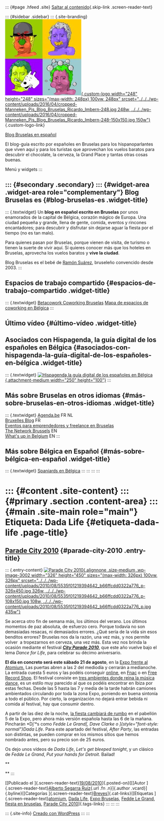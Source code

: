 ::: {#page .hfeed .site}
[Saltar al contenido](index.html#content){.skip-link
.screen-reader-text}

::: {#sidebar .sidebar}
::: {.site-branding}
[![](../../../wp-content/uploads/2016/04/cropped-Manneken_Pis_Blog_Bruselas_Ricardo_Imbern-248.jpg){.custom-logo
width="248" height="248" sizes="(max-width: 248px) 100vw, 248px"
srcset="../../../wp-content/uploads/2016/04/cropped-Manneken_Pis_Blog_Bruselas_Ricardo_Imbern-248.jpg 248w, ../../../wp-content/uploads/2016/04/cropped-Manneken_Pis_Blog_Bruselas_Ricardo_Imbern-248-150x150.jpg 150w"}](../../../index.html){.custom-logo-link}

[Blog Bruselas en español](../../../index.html)

El blog-guía escrito por españoles en Bruselas para los hispanoparlantes
que viven aquí y para los turistas que aprovechan los vuelos baratos
para descubrir el chocolate, la cerveza, la Grand Place y tantas otras
cosas buenas.

Menú y widgets
:::

::: {#secondary .secondary}
::: {#widget-area .widget-area role="complementary"}
Blog Bruselas es {#blog-bruselas-es .widget-title}
----------------

::: {.textwidget}
Un **blog en español escrito en Bruselas** por unos enamorados de la
capital de Bélgica, corazón mágico de Europa. Una ciudad pequeña y
grande, llena de gente, comida, eventos y rincones encantadores; para
descubrir y disfrutar sin dejarse aguar la fiesta por el tiempo (no es
tan malo).

Para quienes pasan por Bruselas, porque vienen de visita, de turismo o
tienen la suerte de vivir aquí. Sí quieres conocer más que los hoteles
en Bruselas, aprovecha los vuelos baratos y **vive la ciudad**.

Blog Bruselas es el bebé de [Ramón Suárez](http://www.ramonsuarez.com),
bruseleño convencido desde 2003.
:::

Espacios de trabajo compartido {#espacios-de-trabajo-compartido .widget-title}
------------------------------

::: {.textwidget}
[Betacowork Coworking Bruselas](http://www.betacowork.com) [Mapa de
espacios de coworking en Bélgica](http://coworkingbelgium.com)
:::

Último vídeo {#último-vídeo .widget-title}
------------

Asociados con Hispagenda, la guía digital de los españoles en Bélgica {#asociados-con-hispagenda-la-guía-digital-de-los-españoles-en-bélgica .widget-title}
---------------------------------------------------------------------

::: {.textwidget}
[![Hispagenda,la guía digital de los españoles en
Bélgica](../../../wp-content/uploads/2010/04/Hispagenda-250px.gif "Hispagenda, la guía digital de los españoles en Bélgica"){.attachment-medium
width="250" height="100"}](http://www.hispagenda.com)
:::

Más sobre Bruselas en otros idiomas {#más-sobre-bruselas-en-otros-idiomas .widget-title}
-----------------------------------

::: {.textwidget}
[Agenda.be](http://www.agenda.be) FR NL\
[Bruxelles Blog](http://www.bxlblog.be/) FR\
[Eventos para emprendedores y freelance en
Bruselas](http://www.betacowork.com/events/)\
[The Network
Brussels](http://groups.yahoo.com/group/TheNetworkBrussels/) EN\
[What\'s up in Belgium](http://www.whatsupin.be/) EN
:::

Más sobre Bélgica en Español {#más-sobre-bélgica-en-español .widget-title}
----------------------------

::: {.textwidget}
[Spaniards en Bélgica](http://www.spaniards.es/paises/belgica)
:::
:::
:::
:::

::: {#content .site-content}
::: {#primary .section .content-area}
::: {#main .site-main role="main"}
Etiqueta: Dada Life {#etiqueta-dada-life .page-title}
===================

[Parade City 2010](../../../index.html?p=3001) {#parade-city-2010 .entry-title}
----------------------------------------------

::: {.entry-content}
[![Parade City
2010](../../../wp-content/uploads/2010/08/5535f01219394642_b66ffcdd0322a776_p-326x450.jpg){.alignnone
.size-medium .wp-image-3002 width="326" height="450"
sizes="(max-width: 326px) 100vw, 326px"
srcset="../../../wp-content/uploads/2010/08/5535f01219394642_b66ffcdd0322a776_p-326x450.jpg 326w, ../../../wp-content/uploads/2010/08/5535f01219394642_b66ffcdd0322a776_p-108x150.jpg 108w, ../../../wp-content/uploads/2010/08/5535f01219394642_b66ffcdd0322a776_p.jpg 435w"}](http://www.axecityparade.be/2010/en-US/)

Se acerca otro fin de semana más, los últimos del verano. Los últimos
momentos de paz absoluta, de esfuerzo cero. Porque todavía no son
demasiadas resacas, ni demasiados errores. ¿Qué sería de la vida sin
esos benditos errores? Bruselas nos da la razón, una vez más, y nos
permite volver  a tropezarnos en cerveza, una vez más. Esta vez nos
brinda la ocasión mediante el festival ***[City Parade
2010](http://www.axecityparade.be/2010/en-US/)***, que este año vuelve
bajo el lema *Dance for Life*, para celebrar su décimo aniversario.

**El día en concreto será este sábado 21 de agosto**, en la [Expo frente
al Atomium.](http://www.axecityparade.be/2010/en-US/access/) Las puertas
abren a las 2 del mediodía y cerrarán a medianoche. La entrada cuesta 5
euros y las podéis conseguir
[online](https://cityparade.timoco.eu/list/events), en
[Fnac](http://be.fnacspectacles.com/recherche/rechercheRapide.do?search=CITYP&okSearchButton=OK_x=x&_lang=fr)
o en [Free Record
Shop](http://www.freerecordshop.be/is-bin/INTERSHOP.enfinity/WFS/FreeRecordShop-FRS_B2C_BE-Site/fr_BE/-/EUR/ViewContent-Display;pgid=g42o9oI0SRVSR0QKEy1b0BKC00008cq0nrGT?Folder=companyinfo%2Fshops&SelectTemplate=frsbe).
El festival consiste en [tres ambientes donde reina la música
dance](http://www.axecityparade.be/2010/en-US/opening-closing-party/),
es un estilo muy parecido al que os podéis encontrar en Ibiza por estas
fechas. Desde las 5 hasta las 7 y media de la tarde habrán camiones
ambientados circulando por toda la zona Expo, poniendo en buena sintonía
a todo el público. Por cierto, la organización no dejará entrar bebida
ni comida al festival, hay que consumir dentro.

A partir de las diez de la noche, [la fiesta cambiará de
rumbo](http://www.axecityparade.be/2010/en-US/after-party/) en el
pabellón 5 de la Expo, pero ahora más versión española hasta las 6 de la
mañana. Pincharán *Dj'*s como *Fedde Le Grand[, Dave Clarke o
]{style="font-style: normal"}Dada Life*. Para este apartado del
festival, *After Party*, las entradas son distintas, se pueden comprar
en los mismos sitios que hemos nombrado antes, pero su precio son de 25
euros.

Os dejo unos vídeos de *Dada Life*, *Let's get bleeped tonight*, y un
clásico de *Fedde Le Grand*, *Put your hands for Detroit.* Bailad!

**

**
:::

[[Publicado el
]{.screen-reader-text}[19/08/2010](../../../index.html?p=3001)]{.posted-on}[[[Autor
]{.screen-reader-text}[Alberto Segarra
Ruíz](../../author/albertosegarraruiz/index.html){.url .fn .n}]{.author
.vcard}]{.byline}[[Categorías
]{.screen-reader-text}[Breves](../../category/breves/index.html)]{.cat-links}[[Etiquetas
]{.screen-reader-text}[atomium](../atomium/index.html), [Dada
Life](index.html), [Expo Bruselas](../expo-bruselas/index.html), [Fedde
Le Grand](../fedde-le-grand/index.html), [fiesta en
bruselas](../fiesta-en-bruselas/index.html), [Parade City
2010](../parade-city-2010/index.html)]{.tags-links}
:::
:::
:::

::: {.site-info}
[Creado con WordPress](https://es.wordpress.org/)
:::
:::
